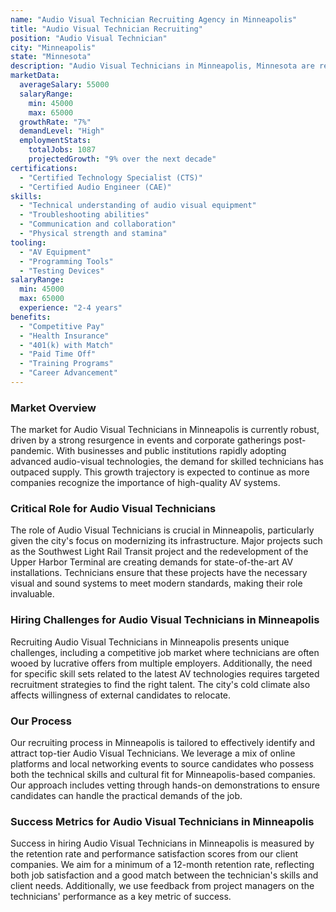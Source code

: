 ```yaml
---
name: "Audio Visual Technician Recruiting Agency in Minneapolis"
title: "Audio Visual Technician Recruiting"
position: "Audio Visual Technician"
city: "Minneapolis"
state: "Minnesota"
description: "Audio Visual Technicians in Minneapolis, Minnesota are responsible for setting up, operating and maintaining equipment used for audio and video recording, broadcasting and sound reinforcement."
marketData:
  averageSalary: 55000
  salaryRange:
    min: 45000
    max: 65000
  growthRate: "7%"
  demandLevel: "High"
  employmentStats:
    totalJobs: 1087
    projectedGrowth: "9% over the next decade"
certifications:
  - "Certified Technology Specialist (CTS)"
  - "Certified Audio Engineer (CAE)"
skills:
  - "Technical understanding of audio visual equipment"
  - "Troubleshooting abilities"
  - "Communication and collaboration"
  - "Physical strength and stamina"
tooling:
  - "AV Equipment"
  - "Programming Tools"
  - "Testing Devices"
salaryRange:
  min: 45000
  max: 65000
  experience: "2-4 years"
benefits:
  - "Competitive Pay"
  - "Health Insurance"
  - "401(k) with Match"
  - "Paid Time Off"
  - "Training Programs"
  - "Career Advancement"
---
```


### Market Overview
The market for Audio Visual Technicians in Minneapolis is currently robust, driven by a strong resurgence in events and corporate gatherings post-pandemic. With businesses and public institutions rapidly adopting advanced audio-visual technologies, the demand for skilled technicians has outpaced supply. This growth trajectory is expected to continue as more companies recognize the importance of high-quality AV systems.

### Critical Role for Audio Visual Technicians
The role of Audio Visual Technicians is crucial in Minneapolis, particularly given the city's focus on modernizing its infrastructure. Major projects such as the Southwest Light Rail Transit project and the redevelopment of the Upper Harbor Terminal are creating demands for state-of-the-art AV installations. Technicians ensure that these projects have the necessary visual and sound systems to meet modern standards, making their role invaluable.

### Hiring Challenges for Audio Visual Technicians in Minneapolis
Recruiting Audio Visual Technicians in Minneapolis presents unique challenges, including a competitive job market where technicians are often wooed by lucrative offers from multiple employers. Additionally, the need for specific skill sets related to the latest AV technologies requires targeted recruitment strategies to find the right talent. The city's cold climate also affects willingness of external candidates to relocate.

### Our Process
Our recruiting process in Minneapolis is tailored to effectively identify and attract top-tier Audio Visual Technicians. We leverage a mix of online platforms and local networking events to source candidates who possess both the technical skills and cultural fit for Minneapolis-based companies. Our approach includes vetting through hands-on demonstrations to ensure candidates can handle the practical demands of the job.

### Success Metrics for Audio Visual Technicians in Minneapolis
Success in hiring Audio Visual Technicians in Minneapolis is measured by the retention rate and performance satisfaction scores from our client companies. We aim for a minimum of a 12-month retention rate, reflecting both job satisfaction and a good match between the technician's skills and client needs. Additionally, we use feedback from project managers on the technicians' performance as a key metric of success.